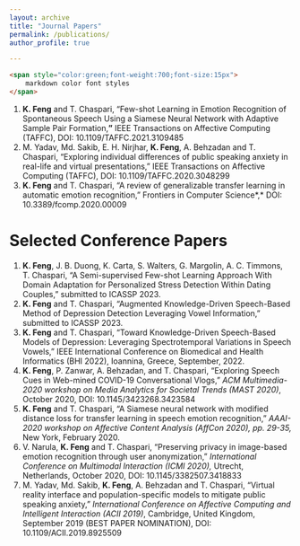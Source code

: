 ```yaml
---
layout: archive
title: "Journal Papers"
permalink: /publications/
author_profile: true

---
```


```html
<span style="color:green;font-weight:700;font-size:15px">
    markdown color font styles
</span>
```

1. **K. Feng** and T. Chaspari, “Few-shot Learning in Emotion Recognition of Spontaneous Speech Using a Siamese Neural Network with Adaptive Sample Pair Formation,**”** IEEE Transactions on Affective Computing (TAFFC), DOI: 10.1109/TAFFC.2021.3109485
1. M. Yadav, Md. Sakib, E. H. Nirjhar, **K. Feng**, A. Behzadan and T. Chaspari, “Exploring individual differences of public speaking anxiety in real-life and virtual presentations,” IEEE Transactions on Affective Computing (TAFFC), DOI: 10.1109/TAFFC.2020.3048299
1. **K. Feng** and T. Chaspari, “A review of generalizable transfer learning in automatic emotion recognition,” Frontiers in Computer Science*,* DOI: 10.3389/fcomp.2020.00009

Selected Conference Papers
======
1. **K. Feng**, J. B. Duong, K. Carta, S. Walters, G. Margolin, A. C. Timmons, T. Chaspari, “A Semi-supervised Few-shot Learning Approach With Domain Adaptation for Personalized Stress Detection Within Dating Couples,” submitted to ICASSP 2023.
1. **K. Feng** and T. Chaspari, “Augmented Knowledge-Driven Speech-Based Method of Depression Detection Leveraging Vowel Information,” submitted to ICASSP 2023.
1. **K. Feng** and T. Chaspari, “Toward Knowledge-Driven Speech-Based Models of Depression: Leveraging Spectrotemporal Variations in Speech Vowels,” IEEE International Conference on Biomedical and Health Informatics (BHI 2022), Ioannina, Greece, September, 2022.
1. **K. Feng**, P. Zanwar, A. Behzadan, and T. Chaspari, “Exploring Speech Cues in Web-mined COVID-19 Conversational Vlogs,” *ACM Multimedia-2020 workshop on Media Analytics for Societal Trends (MAST 2020)*, October 2020, DOI: 10.1145/3423268.3423584
1. **K. Feng** and T. Chaspari, “A Siamese neural network with modified distance loss for transfer learning in speech emotion recognition,” *AAAI-2020 workshop on Affective Content Analysis (AffCon 2020), pp. 29-35,* New York, February 2020.
1. V. Narula, **K. Feng** and T. Chaspari, “Preserving privacy in image-based emotion recognition through user anonymization,” *International Conference on Multimodal Interaction (ICMI 2020),* Utrecht, Netherlands, October 2020, DOI: 10.1145/3382507.3418833
1. M. Yadav, Md. Sakib, **K. Feng**, A. Behzadan and T. Chaspari, “Virtual reality interface and population-specific models to mitigate public speaking anxiety,” *International Conference on Affective Computing and Intelligent Interaction (ACII 2019)*, Cambridge, United Kingdom, September 2019 (BEST PAPER NOMINATION), DOI: 10.1109/ACII.2019.8925509 
